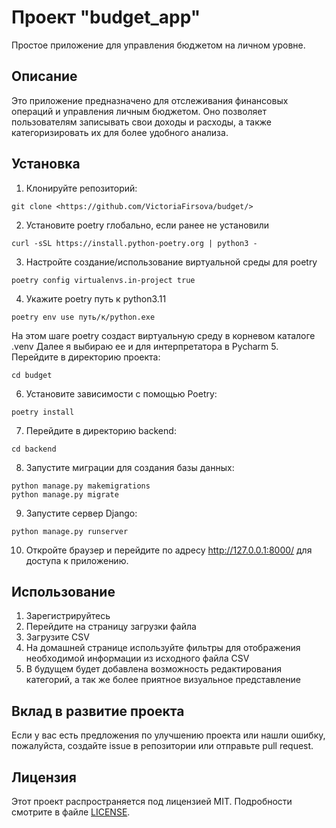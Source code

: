 #   Проект "budget_app"
Простое приложение для управления бюджетом на личном уровне.

## Описание
Это приложение предназначено для отслеживания финансовых операций и управления личным бюджетом. Оно позволяет пользователям записывать свои доходы и расходы, а также категоризировать их для более удобного анализа.

## Установка
1. Клонируйте репозиторий:
```
git clone <https://github.com/VictoriaFirsova/budget/>
```

2. Установите poetry глобально, если ранее не установили
```
curl -sSL https://install.python-poetry.org | python3 -
```

3. Настройте создание/использование виртуальной среды для poetry
```
poetry config virtualenvs.in-project true
```

4. Укажите poetry путь к python3.11
```
poetry env use путь/к/python.exe
```

На этом шаге poetry создаст виртуальную среду в корневом каталоге .venv
Далее я выбираю ее и для интерпретатора в Pycharm
5. Перейдите в директорию проекта:
```
cd budget
```

6. Установите зависимости с помощью Poetry:
```
poetry install
```

7. Перейдите в директорию backend:
```
cd backend
```

8. Запустите миграции для создания базы данных:
```
python manage.py makemigrations
python manage.py migrate
```

9. Запустите сервер Django:
```
python manage.py runserver
```

10. Откройте браузер и перейдите по адресу <http://127.0.0.1:8000/> для доступа к приложению.

## Использование
1. Зарегистрируйтесь
2. Перейдите на страницу загрузки файла
3. Загрузите CSV
4. На домашней странице используйте фильтры для отображения необходимой информации из исходного файла CSV
5. В будущем будет добавлена возможность редактирования категорий, а так же более приятное визуальное представление


## Вклад в развитие проекта

Если у вас есть предложения по улучшению проекта или нашли ошибку, пожалуйста, создайте issue в репозитории или отправьте pull request.

## Лицензия

Этот проект распространяется под лицензией MIT. Подробности смотрите в файле [LICENSE](LICENSE).
